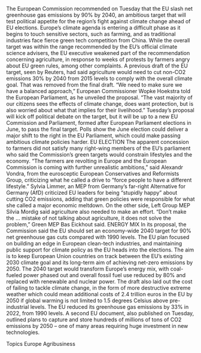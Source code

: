 The European Commission recommended on Tuesday that the EU slash net greenhouse gas emissions by 90% by 2040, an ambitious target that will test political appetite for the region’s fight against climate change ahead of EU elections.
Europe’s climate agenda is entering a difficult phase as it begins to touch sensitive sectors, such as farming, and as traditional industries face fierce green tech competition from China.
While the overall target was within the range recommended by the EU’s official climate science advisers, the EU executive weakened part of the recommendation concerning agriculture, in response to weeks of protests by farmers angry about EU green rules, among other complaints.
A previous draft of the EU target, seen by Reuters, had said agriculture would need to cut non-CO2 emissions 30% by 2040 from 2015 levels to comply with the overall climate goal. That was removed from the final draft.
“We need to make sure we have a balanced approach,” European Commissioner Wopke Hoekstra told the European Parliament, as he unveiled the proposal. “The vast majority of our citizens sees the effects of climate change, does want protection, but is also worried about what that implies for their livelihood.”
Tuesday’s proposal will kick off political debate on the target, but it will be up to a new EU Commission and Parliament, formed after European Parliament elections in June, to pass the final target.
Polls show the June election could deliver a major shift to the right in the EU Parliament, which could make passing ambitious climate policies harder.
EU ELECTION
The apparent concession to farmers did not satisfy many right-wing members of the EU’s parliament who said the Commission’s green targets would constrain lifestyles and the economy.
“The farmers are revolting in Europe and the European Commission is coming with further unrealistic ambitions,” said Alexandr Vondra, from the eurosceptic European Conservatives and Reformists Group, criticizing what he called a drive to “force people to have a different lifestyle.”
Sylvia Limmer, an MEP from Germany’s far-right Alternative for Germany (AfD) criticized EU leaders for being “stupidly happy” about cutting CO2 emissions, adding that green policies were responsible for what she called a major economic meltdown.
On the other side, Left Group MEP Silvia Mordig said agriculture also needed to make an effort. “Don’t make the … mistake of not talking about agriculture, it does not solve the problem,” Green MEP Bas Eickhout said.
ENERGY MIX
In its proposal, the Commission said the EU should set an economy-wide 2040 target for 90% net greenhouse gas cuts compared with 1990 levels.
The EU plan focused on building an edge in European clean-tech industries, and maintaining public support for climate policy as the EU heads into the elections.
The aim is to keep European Union countries on track between the EU’s existing 2030 climate goal and its long-term aim of achieving net-zero emissions by 2050.
The 2040 target would transform Europe’s energy mix, with coal-fueled power phased out and overall fossil fuel use reduced by 80% and replaced with renewable and nuclear power.
The draft also laid out the cost of failing to tackle climate change, in the form of more destructive extreme weather which could mean additional costs of 2.4 trillion euros in the EU by 2050 if global warming is not limited to 1.5 degrees Celsius above pre-industrial levels.
The EU reduced its greenhouse gas emissions by 33% in 2022, from 1990 levels.
A second EU document, also published on Tuesday, outlined plans to capture and store hundreds of millions of tons of CO2 emissions by 2050 – one of many areas requiring huge investment in new technologies.

Topics
Europe
Agribusiness
